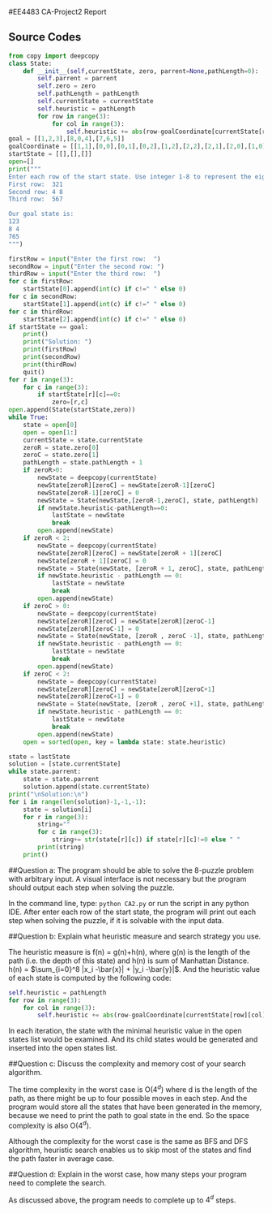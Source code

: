 #EE4483 CA-Project2 Report
## Source Codes
```python
from copy import deepcopy
class State:
    def __init__(self,currentState, zero, parrent=None,pathLength=0):
        self.parrent = parrent
        self.zero = zero
        self.pathLength = pathLength
        self.currentState = currentState
        self.heuristic = pathLength
        for row in range(3):
            for col in range(3):
                self.heuristic += abs(row-goalCoordinate[currentState[row][col]][0])+abs(col-goalCoordinate[currentState[row][col]][1])
goal = [[1,2,3],[8,0,4],[7,6,5]]
goalCoordinate = [[1,1],[0,0],[0,1],[0,2],[1,2],[2,2],[2,1],[2,0],[1,0]]
startState = [[],[],[]]
open=[]
print("""
Enter each row of the start state. Use integer 1-8 to represent the eight tiles and space for the empty grid. For example:
First row:  321
Second row: 4 8
Third row:  567

Our goal state is:
123
8 4
765
""")

firstRow = input("Enter the first row:  ")
secondRow = input("Enter the second row: ")
thirdRow = input("Enter the third row:  ")
for c in firstRow:
    startState[0].append(int(c) if c!=" " else 0)
for c in secondRow:
    startState[1].append(int(c) if c!=" " else 0)
for c in thirdRow:
    startState[2].append(int(c) if c!=" " else 0)
if startState == goal:
    print()
    print("Solution: ")
    print(firstRow)
    print(secondRow)
    print(thirdRow)
    quit()
for r in range(3):
    for c in range(3):
        if startState[r][c]==0:
            zero=[r,c]
open.append(State(startState,zero))
while True:
    state = open[0]
    open = open[1:]
    currentState = state.currentState
    zeroR = state.zero[0]
    zeroC = state.zero[1]
    pathLength = state.pathLength + 1
    if zeroR>0:
        newState = deepcopy(currentState)
        newState[zeroR][zeroC] = newState[zeroR-1][zeroC]
        newState[zeroR-1][zeroC] = 0
        newState = State(newState,[zeroR-1,zeroC], state, pathLength)
        if newState.heuristic-pathLength==0:
            lastState = newState
            break
        open.append(newState)
    if zeroR < 2:
        newState = deepcopy(currentState)
        newState[zeroR][zeroC] = newState[zeroR + 1][zeroC]
        newState[zeroR + 1][zeroC] = 0
        newState = State(newState, [zeroR + 1, zeroC], state, pathLength)
        if newState.heuristic - pathLength == 0:
            lastState = newState
            break
        open.append(newState)
    if zeroC > 0:
        newState = deepcopy(currentState)
        newState[zeroR][zeroC] = newState[zeroR][zeroC-1]
        newState[zeroR][zeroC-1] = 0
        newState = State(newState, [zeroR , zeroC -1], state, pathLength)
        if newState.heuristic - pathLength == 0:
            lastState = newState
            break
        open.append(newState)
    if zeroC < 2:
        newState = deepcopy(currentState)
        newState[zeroR][zeroC] = newState[zeroR][zeroC+1]
        newState[zeroR][zeroC+1] = 0
        newState = State(newState, [zeroR , zeroC +1], state, pathLength)
        if newState.heuristic - pathLength == 0:
            lastState = newState
            break
        open.append(newState)
    open = sorted(open, key = lambda state: state.heuristic)

state = lastState
solution = [state.currentState]
while state.parrent:
    state = state.parrent
    solution.append(state.currentState)
print("\nSolution:\n")
for i in range(len(solution)-1,-1,-1):
    state = solution[i]
    for r in range(3):
        string=""
        for c in range(3):
            string+= str(state[r][c]) if state[r][c]!=0 else " "
        print(string)
    print()
```
##Question a: The program should be able to solve the 8-puzzle problem with arbitrary input. A visual interface is not necessary but the program should output each step when solving the puzzle.

In the command line, type: ```python CA2.py``` or run the script in any python IDE. After enter each row of the start state, the program will print out each step when solving the puzzle, if it is solvable with the input data.

##Question b: Explain what heuristic measure and search strategy you use.

The heuristic measure  is f(n) = g(n)+h(n), where g(n) is  the length of the path (i.e. the depth of this state) and h(n) is sum of Manhattan Distance. h(n) = $\sum_{i=0}^8 |x_i -\bar{x}| +  |y_i -\bar{y}|$. And the heuristic value of each state is computed by the following code:
```python
self.heuristic = pathLength
for row in range(3):
	for col in range(3):
		self.heuristic += abs(row-goalCoordinate[currentState[row][col]][0])+abs(col-goalCoordinate[currentState[row][col][1])
```
In each iteration, the state with the minimal heuristic value in the open states list would be examined. And its child states would be generated and inserted into the open states list.

##Question c: Discuss the complexity and memory cost of your search algorithm.

The time complexity in the worst case is O($4^d$) where d is the length of the path, as there might be up to four possible moves in each step. And the program would store all the states that have been generated in the memory, because we need to print the path to goal state in the end. So the space complexity is also O($4^d$).

Although the complexity for the worst case is the same as BFS and DFS algorithm, heuristic search enables us to skip most of the states and find the path faster in average case.

##Question d: Explain in the worst case, how many steps your program need to complete the search.

As discussed above, the program needs to complete up to $4^d$ steps.
